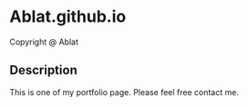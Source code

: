 # Ablat.github.io

Copyright @ Ablat

## Description 

This is one of my portfolio page. Please feel free contact me. 
